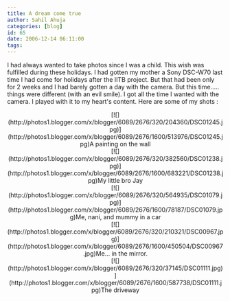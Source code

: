 ```yaml
---
title: A dream come true
author: Sahil Ahuja
categories: [blog]
id: 65
date: 2006-12-14 06:11:00
tags:
---
```


I had always wanted to take photos since I was a child. This wish was fulfilled during these holidays.
I had gotten my mother a Sony DSC-W70 last time I had come for holidays after the IITB project. But that had been only for 2 weeks and I had barely gotten a day with the camera.
But this time..... things were different (with an evil smile). I got all the time I wanted with the camera. I played with it to my heart's content. Here are some of my shots :

<div style="text-align:center;">[![](http://photos1.blogger.com/x/blogger/6089/2676/320/204360/DSC01245.jpg)](http://photos1.blogger.com/x/blogger/6089/2676/1600/513976/DSC01245.jpg)A painting on the wall

</div><div style="text-align:center;">[![](http://photos1.blogger.com/x/blogger/6089/2676/320/382560/DSC01238.jpg)](http://photos1.blogger.com/x/blogger/6089/2676/1600/683221/DSC01238.jpg)My little bro Jay

</div><div style="text-align:center;">[![](http://photos1.blogger.com/x/blogger/6089/2676/320/564935/DSC01079.jpg)](http://photos1.blogger.com/x/blogger/6089/2676/1600/78187/DSC01079.jpg)Me, nani, and mummy in a car

</div><div style="text-align:center;">[![](http://photos1.blogger.com/x/blogger/6089/2676/320/210321/DSC00967.jpg)](http://photos1.blogger.com/x/blogger/6089/2676/1600/450504/DSC00967.jpg)Me... in the mirror.

</div><div style="text-align:center;">[![](http://photos1.blogger.com/x/blogger/6089/2676/320/37145/DSC01111.jpg)](http://photos1.blogger.com/x/blogger/6089/2676/1600/587738/DSC01111.jpg)The driveway

</div>